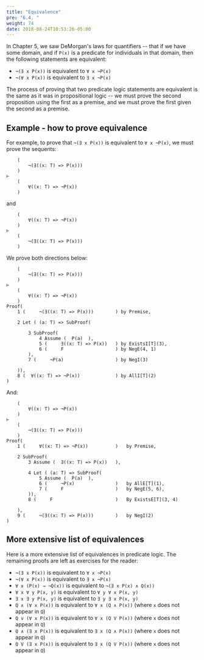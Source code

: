```yaml
---
title: "Equivalence"
pre: "6.4. "
weight: 74
date: 2018-08-24T10:53:26-05:00
---
```


In Chapter 5, we saw DeMorgan's laws for quantifiers -- that if we have some domain, and if `P(x)` is a predicate for individuals in that domain, then the following statements are equivalent:

- `¬(∃ x P(x))` is equivalent to `∀ x ¬P(x)`
- `¬(∀ x P(x))` is equivalent to `∃ x ¬P(x)`

The process of proving that two predicate logic statements are equivalent is the same as it was in propositional logic -- we must prove the second proposition using the first as a premise, and we must prove the first given the second as a premise. 

## Example - how to prove equivalence

For example, to prove that `¬(∃ x P(x))` is equivalent to `∀ x ¬P(x)`, we must prove the sequents:

```text
    (
        ¬(∃((x: T) => P(x)))
    )
⊢
    (
        ∀((x: T) => ¬P(x))
    )
```

and

```text
    (
        ∀((x: T) => ¬P(x))
    )
⊢
    (
        ¬(∃((x: T) => P(x)))
    )
```

We prove both directions below:

```text
    (
        ¬(∃((x: T) => P(x)))
    )
⊢
    (
        ∀((x: T) => ¬P(x))
    )
Proof(
    1 (     ¬(∃((x: T) => P(x)))        ) by Premise,

    2 Let ( (a: T) => SubProof(

        3 SubProof(
            4 Assume (  P(a)  ),
            5 (     ∃((x: T) => P(x))   ) by ExistsI[T](3),
            6 (     F                   ) by NegE(4, 1)
        ),
        7 (     ¬P(a)                   ) by NegI(3)

    )),
    8 (  ∀((x: T) => ¬P(x))             ) by AllI[T](2)
)

```

And:

```text
    (
        ∀((x: T) => ¬P(x))
    )
⊢
    (
        ¬(∃((x: T) => P(x)))
    )
Proof(
    1 (     ∀((x: T) => ¬P(x))          )   by Premise,

    2 SubProof(
        3 Assume (  ∃((x: T) => P(x))   ),

        4 Let ( (a: T) => SubProof(
            5 Assume (  P(a)  ),
            6 (     ¬P(x)               )   by AllE[T](1),
            7 (     F                   )   by NegE(5, 6),
        )),
        8 (     F                       )   By ExistsE[T](3, 4)
    
    ),
    9 (     ¬(∃((x: T) => P(x)))        )   by NegI(2)
)
```

## More extensive list of equivalences

Here is a more extensive list of equivalences in predicate logic. The remaining proofs are left as exercises for the reader:

- `¬(∃ x P(x))` is equivalent to `∀ x ¬P(x)`
- `¬(∀ x P(x))` is equivalent to `∃ x ¬P(x)`
-  `∀ x (P(x) → ¬Q(x))` is equivalent to `¬(∃ x P(x) ∧ Q(x))`
- `∀ x ∀ y P(x, y)` is equivalent to `∀ y ∀ x P(x, y)`
- `∃ x ∃ y P(x, y)` is equivalent to `∃ y ∃ x P(x, y)`
- `Q ∧ (∀ x P(x))` is equivalent to `∀ x (Q ∧ P(x))` (where `x` does not appear in `Q`)
- `Q v (∀ x P(x))` is equivalent to `∀ x (Q V P(x))` (where `x` does not appear in `Q`)
- `Q ∧ (∃ x P(x))` is equivalent to `∃ x (Q ∧ P(x))` (where `x` does not appear in `Q`)
- `Q V (∃ x P(x))` is equivalent to `∃ x (Q V P(x))` (where `x` does not appear in `Q`)